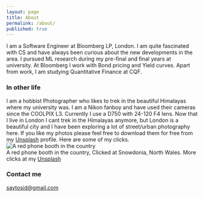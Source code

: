 ```yaml
---
layout: page
title: About
permalink: /about/
published: true
---
```

I am a Software Engineer at Bloomberg LP, London. I am quite fascinated with CS and have always been curious about the new developments in the area. I pursued ML research during my pre-final and final years at university. At Bloomberg I work with Bond pricing and Yield curves. Apart from work, I am studying Quantitative Finance at CQF.  
### In other life
I am a hobbist Photographer who likes to trek in the beautiful Himalayas where my university was. I am a Nikon fanboy and have used their cameras since the COOLPIX L3. Currently I use a D750 with 24-120 F4 lens. Now that I live in London I cant trek in the Himalayas anymore, but London is a beautiful city and I have been exploring a lot of street/urban photography here. If you like my photos please feel free to download them for free from my [Unsplash](https://unsplash.com/@saytosid "Siddhant Kumar | Unsplash") profile. Here are some of my clicks.
![A red phone booth in the country]({{site.baseurl}}/images/about-page/snowdonia-phone.jpg)  
A red phone booth in the country, Clicked at Snowdonia, North Wales. More clicks at my [Unsplash](https://unsplash.com/@saytosid "Siddhant Kumar | Unsplash")  

### Contact me

[saytosid@gmail.com](mailto:saytosid@gmail.com)
